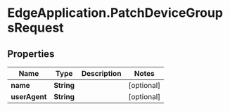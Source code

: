 # EdgeApplication.PatchDeviceGroupsRequest

## Properties

Name | Type | Description | Notes
------------ | ------------- | ------------- | -------------
**name** | **String** |  | [optional] 
**userAgent** | **String** |  | [optional] 


